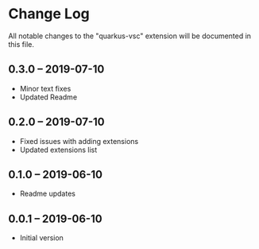 # Change Log

All notable changes to the "quarkus-vsc" extension will be documented in this file.

## 0.3.0 – 2019-07-10

-   Minor text fixes
-   Updated Readme

## 0.2.0 – 2019-07-10

-   Fixed issues with adding extensions
-   Updated extensions list

## 0.1.0 – 2019-06-10

-   Readme updates

## 0.0.1 – 2019-06-10

-   Initial version
